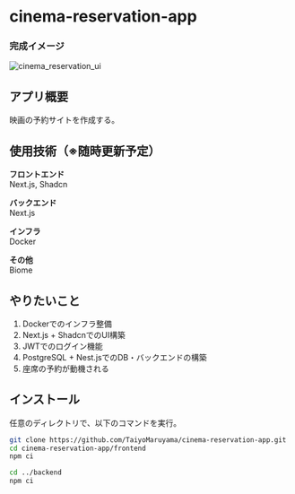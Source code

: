 # cinema-reservation-app
### 完成イメージ
![cinema_reservation_ui](https://github.com/user-attachments/assets/687ff2e7-2375-43bd-b2fd-3aa6fd6877e9)

## アプリ概要

映画の予約サイトを作成する。


## 使用技術（※随時更新予定）

**フロントエンド**<br>
Next.js, Shadcn

**バックエンド**<br>
Next.js

**インフラ**<br>
Docker

**その他**<br>
Biome


## やりたいこと

1. Dockerでのインフラ整備
2. Next.js + ShadcnでのUI構築
3. JWTでのログイン機能
4. PostgreSQL + Nest.jsでのDB・バックエンドの構築
5. 座席の予約が動機される

## インストール

任意のディレクトリで、以下のコマンドを実行。
```sh
git clone https://github.com/TaiyoMaruyama/cinema-reservation-app.git
cd cinema-reservation-app/frontend
npm ci

cd ../backend
npm ci
```
